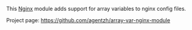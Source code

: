 <!---
    @title         Array Var Nginx Module
    @creator       Yichun Zhang
    @created       2011-06-21 08:19 GMT
    @modifier      Yichun Zhang
    @modifier_link yichun-zhang
    @modified      2011-06-21 08:24 GMT
    @changes       3
--->

This [Nginx](nginx.html) module adds support for array variables to nginx config
files.

Project page: https://github.com/agentzh/array-var-nginx-module
